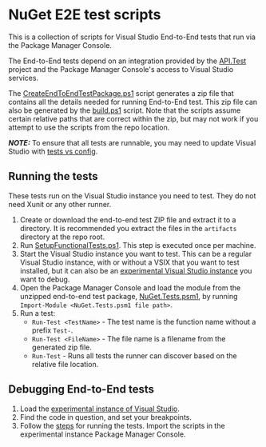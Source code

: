 # NuGet E2E test scripts

This is a collection of scripts for Visual Studio End-to-End tests that run via the Package Manager Console.

The End-to-End tests depend on an integration provided by the [API.Test](./../../test/TestExtensions/API.Test/API.Test.csproj) project and the Package Manager Console's access to Visual Studio services.

The [CreateEndToEndTestPackage.ps1](./../cibuild/CreateEndToEndTestPackage.ps1) script generates a zip file that contains all the details needed for running End-to-End test.
This zip file can also be generated by the [build.ps1](./../../build.ps1) script.
Note that the scripts assume certain relative paths that are correct within the zip, but may not work if you attempt to use the scripts from the repo location.

***NOTE:*** To ensure that all tests are runnable, you may need to update Visual Studio with [tests vs config](build\tests.vsconfig).

## Running the tests

These tests run on the Visual Studio instance you need to test. They do not need Xunit or any other runner.

1. Create or download the end-to-end test ZIP file and extract it to a directory. It is recommended you extract the files in the `artifacts` directory at the repo root.
1. Run [SetupFunctionalTests.ps1](./SetupFunctionalTests.ps1). This step is executed once per machine.
1. Start the Visual Studio instance you want to test. This can be a regular Visual Studio instance, with or without a VSIX that you want to test installed, but it can also be an [experimental Visual Studio instance](./../../docs/debugging.md#debugging-and-testing-nuget-in-visual-studio) you want to debug.
1. Open the Package Manager Console and load the module from the unzipped end-to-end test package, [NuGet.Tests.psm1](./../../test/EndToEnd/NuGet.Tests.psm1), by running `Import-Module <NuGet.Tests.psm1 file path>`.
1. Run a test:
    - `Run-Test <TestName>` - The test name is the function name without a prefix `Test-`.
    - `Run-Test <FileName>` - The file name is a filename from the generated zip file.
    - `Run-Test` - Runs all tests the runner can discover based on the relative file location.

## Debugging End-to-End tests

1. Load the [experimental instance of Visual Studio](./../../docs/debugging.md#debugging-and-testing-nuget-in-visual-studio).
1. Find the code in question, and set your breakpoints.
1. Follow the [steps](#running-the-tests) for running the tests. Import the scripts in the experimental instance Package Manager Console.
